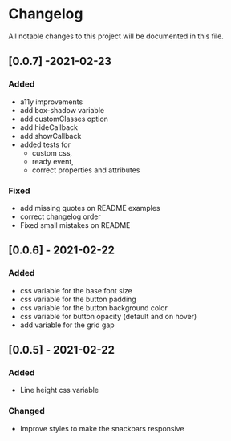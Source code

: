 # Changelog
All notable changes to this project will be documented in this file.

## [0.0.7] -2021-02-23
### Added
- a11y improvements
- add box-shadow variable
- add customClasses option
- add hideCallback
- add showCallback
- added tests for
    - custom css,
    - ready event,
    - correct properties and attributes

### Fixed
- add missing quotes on README examples
- correct changelog order
- Fixed small mistakes on README

## [0.0.6] - 2021-02-22
### Added
- css variable for the base font size
- css variable for the button padding
- css variable for the button background color
- css variable for button opacity (default and on hover)
- add variable for the grid gap

## [0.0.5] - 2021-02-22
### Added
- Line height css variable

### Changed
- Improve styles to make the snackbars responsive
